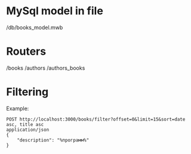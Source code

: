 # MySql model in file
/db/books_model.mwb

# Routers

/books
/authors
/authors_books

# Filtering

Example:
```
POST http://localhost:3000/books/filter?offset=0&limit=15&sort=date asc, title asc
application/json
{
    "description": "%программ%"
}
```